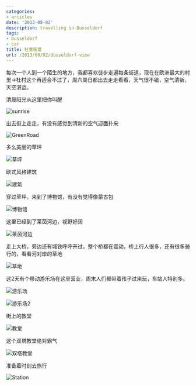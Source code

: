 ```yaml
---
categories:
- articles
date: '2013-08-02'
description: travelling in Dusseldorf
tags:
- Dusseldorf
- car
title: 杜塞街景
url: /2013/08/02/dusseldorf-view
---
```



每次一个人到一个陌生的地方，我都喜欢徒步走遍每条街道，现在在欧洲最大的村里->杜村这个再适合不过了，周六周日都出去走走看看，天气很不错，空气清新，天空湛蓝。  
   
清晨阳光从这里把你叫醒  

![sunrise](http://farm4.staticflickr.com/3776/9327344607_0db1d09311.jpg)

出去街上走走，有没有感觉到清新的空气迎面扑来

![GreenRoad](http://farm8.staticflickr.com/7399/9327099561_73397d7100.jpg)

多么美丽的草坪

![草坪](http://farm8.staticflickr.com/7284/9327032653_e93e9d1be4.jpg)

欧式风格建筑

![建筑](http://farm6.staticflickr.com/5540/9327168181_57bcdfe742.jpg) 

穿过草坪，来到了博物馆，有没有觉得像蒙古包

![博物馆](http://farm8.staticflickr.com/7429/9329783654_a4f98285d8.jpg)

这里已经到了莱茵河边，视野好阔

![莱茵河边](http://farm4.staticflickr.com/3709/9326959969_b098897564.jpg)

走上大桥，旁边还有城铁呼呼开过，整个桥都在震动，桥上行人很多，还有很多骑行的，看看河对岸的草地

![草地](http://farm8.staticflickr.com/7437/9329654196_9f57603eea.jpg)

这2天有个移动游乐场在这里营业，周末人们都带着孩子过来玩，车站人特别多。

![游乐场](http://farm4.staticflickr.com/3823/9329620600_56a56c02b2.jpg)

![游乐场2](http://farm6.staticflickr.com/5332/9326848179_99734e7325.jpg)

街上的教堂

![教堂](http://farm8.staticflickr.com/7406/9326697455_b105f50ab2.jpg)

这个双塔教堂绝对霸气

![双塔教堂](http://farm4.staticflickr.com/3740/9329415636_d35d8cd512.jpg)

准备着时刻去旅行

![Station](http://farm8.staticflickr.com/7435/9330157308_3c00546345.jpg)